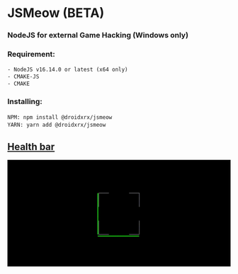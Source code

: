 # JSMeow (BETA)

### NodeJS for external Game Hacking (Windows only)

### Requirement:

```text
- NodeJS v16.14.0 or latest (x64 only)
- CMAKE-JS
- CMAKE
```

### Installing:

```bash
NPM: npm install @droidxrx/jsmeow
YARN: yarn add @droidxrx/jsmeow
```

## [Health bar](test/health-bar.js)

![](screenshot/healthbar.gif)

